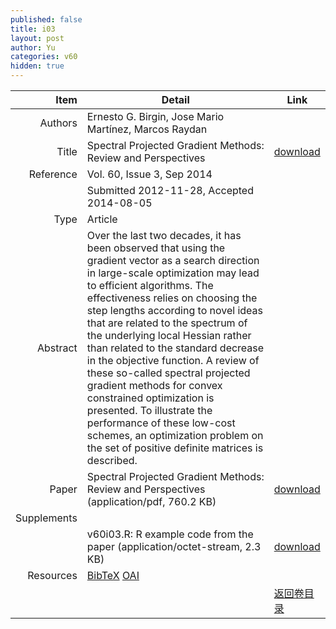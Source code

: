 ```yaml
---
published: false
title: i03
layout: post
author: Yu
categories: v60
hidden: true
---
```


| Item | Detail | Link |
|---:|---|---|
| Authors | Ernesto G. Birgin, Jose Mario Martínez, Marcos Raydan| |
| Title |Spectral Projected Gradient Methods: Review and Perspectives | [download](http://www.jstatsoft.org/v60/i03/paper) |
| Reference |Vol. 60, Issue 3, Sep 2014 | |
| | Submitted 2012-11-28, Accepted 2014-08-05| | 
| Type | Article| |
| Abstract | Over the last two decades, it has been observed that using the gradient vector as a search direction in large-scale optimization may lead to efficient algorithms. The effectiveness relies on choosing the step lengths according to novel ideas that are related to the spectrum of the underlying local Hessian rather than related to the standard decrease in the objective function. A review of these so-called spectral projected gradient methods for convex constrained optimization is presented. To illustrate the performance of these low-cost schemes, an optimization problem on the set of positive definite matrices is described.| |
| Paper | Spectral Projected Gradient Methods: Review and Perspectives  (application/pdf, 760.2 KB)| [download](http://www.jstatsoft.org/v60/i03/paper) |
| Supplements | | |
| |v60i03.R: R example code from the paper  (application/octet-stream, 2.3 KB)|  [download](http://www.jstatsoft.org/v60/i03/supp/1) |
| Resources | [BibTeX](http://www.jstatsoft.org/v60/i03/bibtex) [OAI](http://www.jstatsoft.org/oai?verb=GetRecord&identifier=oai.jstatsoft/v60/i03&prefix=oai_dc)| |
| |  | [返回卷目录]({{site.baseurl}}/volume/v60.html) |